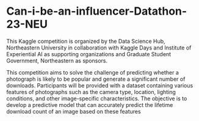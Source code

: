 # Can-i-be-an-influencer-Datathon-23-NEU

This Kaggle competition is organized by the Data Science Hub, Northeastern University in collaboration with Kaggle Days and Institute of Experiential AI as supporting organizations and Graduate Student Government, Northeastern as sponsors.

This competition aims to solve the challenge of predicting whether a photograph is likely to be popular and generate a significant number of downloads. Participants will be provided with a dataset containing various features of photographs such as the camera type, location, lighting conditions, and other image-specific characteristics. The objective is to develop a predictive model that can accurately predict the lifetime download count of an image based on these features
